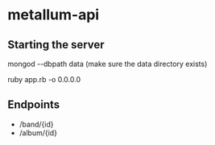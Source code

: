 # metallum-api

## Starting the server

mongod --dbpath data (make sure the data directory exists)

ruby app.rb -o 0.0.0.0


## Endpoints

- /band/{id}
- /album/{id}

